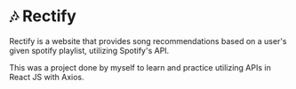 # 🎶 Rectify

Rectify is a website that provides song recommendations based on a user's given spotify playlist, utilizing Spotify's API.

This was a project done by myself to learn and practice utilizing APIs in React JS with Axios.
